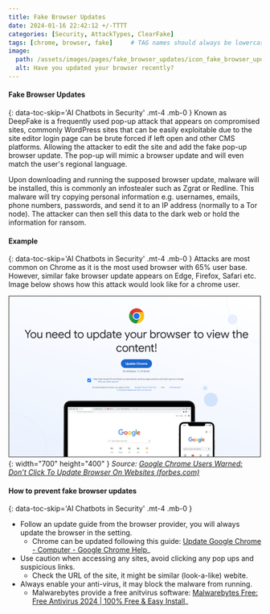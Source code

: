 ```yaml
---
title: Fake Browser Updates
date: 2024-01-16 22:42:12 +/-TTTT
categories: [Security, AttackTypes, ClearFake]
tags: [chrome, browser, fake]     # TAG names should always be lowercase
image:
  path: /assets/images/pages/fake_browser_updates/icon_fake_browser_updates.png
  alt: Have you updated your browser recently?
---
```


####  Fake Browser Updates
{: data-toc-skip='AI Chatbots in Security' .mt-4 .mb-0 }
Known as DeepFake is a frequently used pop-up attack that appears on compromised sites, commonly WordPress sites that can be easily exploitable due to the site editor login page can be brute forced if left open and other CMS platforms. Allowing the attacker to edit the site and add the fake pop-up browser update. The pop-up will mimic a browser update and will even match the user's regional language. 

Upon downloading and running the supposed browser update, malware will be installed, this is commonly an infostealer such as Zgrat or Redline. This malware will try copying personal information e.g. usernames, emails, phone numbers, passwords, and send it to an IP address (normally to a Tor node). The attacker can then sell this data to the dark web or hold the information for ransom. 

####  Example
{: data-toc-skip='AI Chatbots in Security' .mt-4 .mb-0 }
Attacks are most common on Chrome as it is the most used browser with 65% user base. However, similar fake browser update appears on Edge, Firefox, Safari etc. Image below shows how this attack would look like for a chrome user. 

![Desktop View](/assets/images/pages/fake_browser_updates/fake_browser_update.png){: width="700" height="400" }
_Source: [Google Chrome Users Warned: Don’t Click To Update Browser On Websites (forbes.com)](https://www.forbes.com/sites/barrycollins/2023/10/19/google-chrome-users-warned-dont-click-to-update-browser-on-websites/)_

####  How to prevent fake browser updates
{: data-toc-skip='AI Chatbots in Security' .mt-4 .mb-0 }
- Follow an update guide from the browser provider, you will always update the browser in the setting.
  + Chrome can be updated following this guide: [Update Google Chrome - Computer - Google Chrome Help](https://support.google.com/chrome/answer/95414?hl=en&co=GENIE.Platform%3DDesktop)_
- Use caution when accessing any sites, avoid clicking any pop ups and suspicious links. 
  + Check the URL of the site, it might be similar (look-a-like) webite.
- Always enable your anti-virus, it may block the malware from running.
  + Malwarebytes provide a free anitvirus software: [Malwarebytes Free: Free Antivirus 2024 | 100% Free & Easy Install](https://www.malwarebytes.com/mwb-download)_
